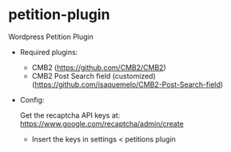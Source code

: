 # petition-plugin
Wordpress Petition Plugin
- Required plugins:
  - CMB2 (https://github.com/CMB2/CMB2)
  - CMB2 Post Search field (customized) (https://github.com/isaquemelo/CMB2-Post-Search-field)
- Config:

	Get the recaptcha API keys at: 
		https://www.google.com/recaptcha/admin/create
	- Insert the keys in settings < petitions plugin
